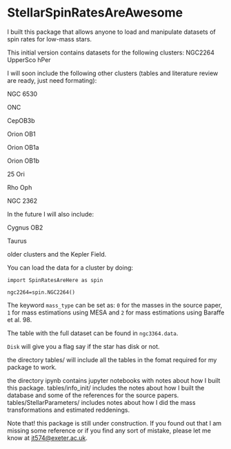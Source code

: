 # StellarSpinRatesAreAwesome


I built this package that allows anyone to load and manipulate datasets of spin rates for low-mass stars.

This initial version contains datasets for the following clusters:
NGC2264
UpperSco
hPer

I will soon include the following other clusters (tables and literature review are ready, just need formating):

NGC 6530

ONC

CepOB3b

Orion OB1

Orion OB1a

Orion OB1b

25 Ori

Rho Oph

NGC 2362


In the future I will also include:

Cygnus OB2

Taurus

older clusters and the Kepler Field.

You can load the data for a cluster by doing:

 `import SpinRatesAreHere as spin`

`ngc2264=spin.NGC2264()`

The keyword `mass_type` can be set as: `0` for the masses in the source paper, `1` for mass estimations using MESA and `2` for mass estimations using Baraffe et al. 98.

The table with the full dataset can be found in `ngc3364.data`.

`Disk` will give you a flag say if the star has disk or not.

the directory tables/ will include all the tables in the fomat required for my package to work.

the directory ipynb contains jupyter notebooks with notes about how I built this package. tables/info_init/ includes the notes about how I built the database and some of the references for the source papers. tables/StellarParameters/ includes notes about how I did the mass transformations and estimated reddenings.

Note that! this package is still under construction. If you found out that I am missing some reference or if you find any sort of mistake, please let me know at jt574@exeter.ac.uk.
